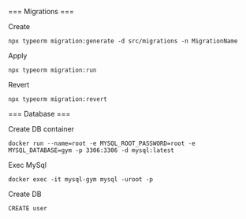 === Migrations ===

Create
```
npx typeorm migration:generate -d src/migrations -n MigrationName
```

Apply
```
npx typeorm migration:run
```

Revert
```
npx typeorm migration:revert
```

=== Database ===

Create DB container
```
docker run --name=root -e MYSQL_ROOT_PASSWORD=root -e MYSQL_DATABASE=gym -p 3306:3306 -d mysql:latest
```

Exec MySql
```
docker exec -it mysql-gym mysql -uroot -p
```

Create DB
```
CREATE user
```
